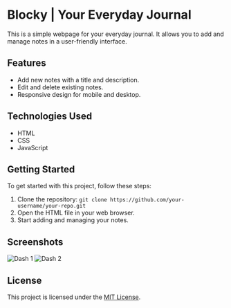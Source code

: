 # Blocky | Your Everyday Journal

This is a simple webpage for your everyday journal. It allows you to add and manage notes in a user-friendly interface.

## Features

- Add new notes with a title and description.
- Edit and delete existing notes.
- Responsive design for mobile and desktop.

## Technologies Used

- HTML
- CSS
- JavaScript

## Getting Started

To get started with this project, follow these steps:

1. Clone the repository: `git clone https://github.com/your-username/your-repo.git`
2. Open the HTML file in your web browser.
3. Start adding and managing your notes.

## Screenshots

![Dash 1]([Screenshots/Dash1.jpg](https://github.com/Hannn1221/bleachme21/blob/main/Screenshots/Dash%201.jpg))
![Dash 2](Screenshots/Dash2.jpg)


## License

This project is licensed under the [MIT License](LICENSE).
